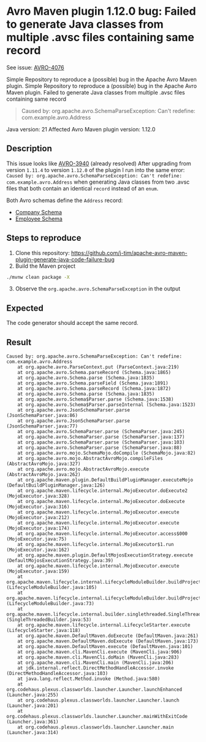 # Avro Maven plugin 1.12.0 bug: Failed to generate Java classes from multiple .avsc files containing same record

See issue: [AVRO-4076](https://issues.apache.org/jira/browse/AVRO-4076)

Simple Repository to reproduce a (possible) bug in the Apache Avro Maven plugin.
Simple Repository to reproduce a (possible) bug in the Apache Avro Maven plugin.
Failed to generate Java classes from multiple .avsc files containing same record

> Caused by: org.apache.avro.SchemaParseException: Can't redefine: com.example.avro.Address

Java version: 21
Affected Avro Maven plugin version: 1.12.0 

## Description

This issue looks like [AVRO-3940](https://issues.apache.org/jira/browse/AVRO-3940) (already resolved)
After upgrading from version `1.11.4` to version `1.12.0` of the plugin I run into the same error: `Caused by: org.apache.avro.SchemaParseException: Can't redefine: com.example.avro.Address` when generating Java classes from two .avsc files that both contain an identical `record` instead of an `enum`.

Both Avro schemas define the `Address` record: 

* [Company Schema](src/main/resources/avro/Company.avsc)
* [Employee Schema](src/main/resources/avro/Employee.avsc)


## Steps to reproduce

1. Clone this repository: https://github.com/j-tim/apache-avro-maven-plugin-generate-java-code-failure-bug
2. Build the Maven project

```bash
./mvnw clean package -X
```

3. Observe the `org.apache.avro.SchemaParseException` in the output

## Expected

The code generator should accept the same record.

## Result

```log
Caused by: org.apache.avro.SchemaParseException: Can't redefine: com.example.avro.Address
    at org.apache.avro.ParseContext.put (ParseContext.java:219)
    at org.apache.avro.Schema.parseRecord (Schema.java:1865)
    at org.apache.avro.Schema.parse (Schema.java:1835)
    at org.apache.avro.Schema.parseField (Schema.java:1891)
    at org.apache.avro.Schema.parseRecord (Schema.java:1872)
    at org.apache.avro.Schema.parse (Schema.java:1835)
    at org.apache.avro.Schema$Parser.parse (Schema.java:1538)
    at org.apache.avro.Schema$Parser.parseInternal (Schema.java:1523)
    at org.apache.avro.JsonSchemaParser.parse (JsonSchemaParser.java:86)
    at org.apache.avro.JsonSchemaParser.parse (JsonSchemaParser.java:77)
    at org.apache.avro.SchemaParser.parse (SchemaParser.java:245)
    at org.apache.avro.SchemaParser.parse (SchemaParser.java:137)
    at org.apache.avro.SchemaParser.parse (SchemaParser.java:103)
    at org.apache.avro.SchemaParser.parse (SchemaParser.java:88)
    at org.apache.avro.mojo.SchemaMojo.doCompile (SchemaMojo.java:82)
    at org.apache.avro.mojo.AbstractAvroMojo.compileFiles (AbstractAvroMojo.java:327)
    at org.apache.avro.mojo.AbstractAvroMojo.execute (AbstractAvroMojo.java:262)
    at org.apache.maven.plugin.DefaultBuildPluginManager.executeMojo (DefaultBuildPluginManager.java:126)
    at org.apache.maven.lifecycle.internal.MojoExecutor.doExecute2 (MojoExecutor.java:328)
    at org.apache.maven.lifecycle.internal.MojoExecutor.doExecute (MojoExecutor.java:316)
    at org.apache.maven.lifecycle.internal.MojoExecutor.execute (MojoExecutor.java:212)
    at org.apache.maven.lifecycle.internal.MojoExecutor.execute (MojoExecutor.java:174)
    at org.apache.maven.lifecycle.internal.MojoExecutor.access$000 (MojoExecutor.java:75)
    at org.apache.maven.lifecycle.internal.MojoExecutor$1.run (MojoExecutor.java:162)
    at org.apache.maven.plugin.DefaultMojosExecutionStrategy.execute (DefaultMojosExecutionStrategy.java:39)
    at org.apache.maven.lifecycle.internal.MojoExecutor.execute (MojoExecutor.java:159)
    at org.apache.maven.lifecycle.internal.LifecycleModuleBuilder.buildProject (LifecycleModuleBuilder.java:105)
    at org.apache.maven.lifecycle.internal.LifecycleModuleBuilder.buildProject (LifecycleModuleBuilder.java:73)
    at org.apache.maven.lifecycle.internal.builder.singlethreaded.SingleThreadedBuilder.build (SingleThreadedBuilder.java:53)
    at org.apache.maven.lifecycle.internal.LifecycleStarter.execute (LifecycleStarter.java:118)
    at org.apache.maven.DefaultMaven.doExecute (DefaultMaven.java:261)
    at org.apache.maven.DefaultMaven.doExecute (DefaultMaven.java:173)
    at org.apache.maven.DefaultMaven.execute (DefaultMaven.java:101)
    at org.apache.maven.cli.MavenCli.execute (MavenCli.java:906)
    at org.apache.maven.cli.MavenCli.doMain (MavenCli.java:283)
    at org.apache.maven.cli.MavenCli.main (MavenCli.java:206)
    at jdk.internal.reflect.DirectMethodHandleAccessor.invoke (DirectMethodHandleAccessor.java:103)
    at java.lang.reflect.Method.invoke (Method.java:580)
    at org.codehaus.plexus.classworlds.launcher.Launcher.launchEnhanced (Launcher.java:255)
    at org.codehaus.plexus.classworlds.launcher.Launcher.launch (Launcher.java:201)
    at org.codehaus.plexus.classworlds.launcher.Launcher.mainWithExitCode (Launcher.java:361)
    at org.codehaus.plexus.classworlds.launcher.Launcher.main (Launcher.java:314)
```

